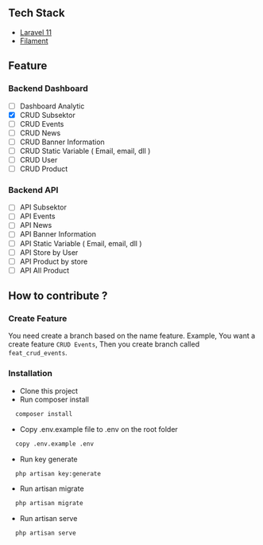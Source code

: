 ## Tech Stack

- [Laravel 11](https://laravel.com/docs/)
- [Filament](https://filamentphp.com/)

## Feature

### Backend Dashboard
- [ ] Dashboard Analytic
- [x] CRUD Subsektor
- [ ] CRUD Events
- [ ] CRUD News
- [ ] CRUD Banner Information
- [ ] CRUD Static Variable ( Email, email, dll )
- [ ] CRUD User
- [ ] CRUD Product

### Backend API
- [ ] API Subsektor
- [ ] API Events
- [ ] API News
- [ ] API Banner Information
- [ ] API Static Variable ( Email, email, dll )
- [ ] API Store by User
- [ ] API Product by store
- [ ] API All Product

## How to contribute ?

### Create Feature

You need create a branch based on the name feature. Example, You want a create feature `CRUD Events`, Then you create branch called `feat_crud_events`.

### Installation

- Clone this project
- Run composer install
```bash
  composer install
```
- Copy .env.example file to .env on the root folder
```bash
  copy .env.example .env
```
- Run key generate
```bash
  php artisan key:generate
```
- Run artisan migrate
```bash
  php artisan migrate
```
- Run artisan serve
```bash
  php artisan serve
```